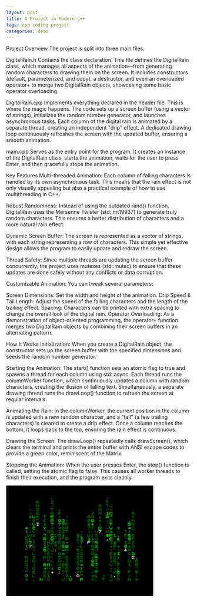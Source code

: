 ```yaml
---
layout: post
title: A Project in Modern C++
tags: cpp coding project
categories: demo
---
```


Project Overview
The project is split into three main files:

DigitalRain.h
Contains the class declaration. This file defines the DigitalRain class, which manages all aspects of the animation—from generating random characters to drawing them on the screen. It includes constructors (default, parameterized, and copy), a destructor, and even an overloaded operator+ to merge two DigitalRain objects, showcasing some basic operator overloading.

DigitalRain.cpp
Implements everything declared in the header file. This is where the magic happens. The code sets up a screen buffer (using a vector of strings), initializes the random number generator, and launches asynchronous tasks. Each column of the digital rain is animated by a separate thread, creating an independent "drip" effect. A dedicated drawing loop continuously refreshes the screen with the updated buffer, ensuring a smooth animation.

main.cpp
Serves as the entry point for the program. It creates an instance of the DigitalRain class, starts the animation, waits for the user to press Enter, and then gracefully stops the animation.

Key Features
Multi-threaded Animation:
Each column of falling characters is handled by its own asynchronous task. This means that the rain effect is not only visually appealing but also a practical example of how to use multithreading in C++.

Robust Randomness:
Instead of using the outdated rand() function, DigitalRain uses the Mersenne Twister (std::mt19937) to generate truly random characters. This ensures a better distribution of characters and a more natural rain effect.

Dynamic Screen Buffer:
The screen is represented as a vector of strings, with each string representing a row of characters. This simple yet effective design allows the program to easily update and redraw the screen.

Thread Safety:
Since multiple threads are updating the screen buffer concurrently, the project uses mutexes (std::mutex) to ensure that these updates are done safely without any conflicts or data corruption.

Customizable Animation:
You can tweak several parameters:

Screen Dimensions: Set the width and height of the animation.
Drip Speed & Tail Length: Adjust the speed of the falling characters and the length of the trailing effect.
Spacing: Characters can be printed with extra spacing to change the overall look of the digital rain.
Operator Overloading:
As a demonstration of object-oriented programming, the operator+ function merges two DigitalRain objects by combining their screen buffers in an alternating pattern.

How It Works
Initialization:
When you create a DigitalRain object, the constructor sets up the screen buffer with the specified dimensions and seeds the random number generator.

Starting the Animation:
The start() function sets an atomic flag to true and spawns a thread for each column using std::async. Each thread runs the columnWorker function, which continuously updates a column with random characters, creating the illusion of falling text. Simultaneously, a separate drawing thread runs the drawLoop() function to refresh the screen at regular intervals.

Animating the Rain:
In the columnWorker, the current position in the column is updated with a new random character, and a "tail" (a few trailing characters) is cleared to create a drip effect. Once a column reaches the bottom, it loops back to the top, ensuring the rain effect is continuous.

Drawing the Screen:
The drawLoop() repeatedly calls drawScreen(), which clears the terminal and prints the entire buffer with ANSI escape codes to provide a green color, reminiscent of the Matrix.

Stopping the Animation:
When the user presses Enter, the stop() function is called, setting the atomic flag to false. This causes all worker threads to finish their execution, and the program exits cleanly.

<img src="https://github.com/G00405094/DigitalRain/blob/main/docs/assets/images/download.png" width="400" height="300">
